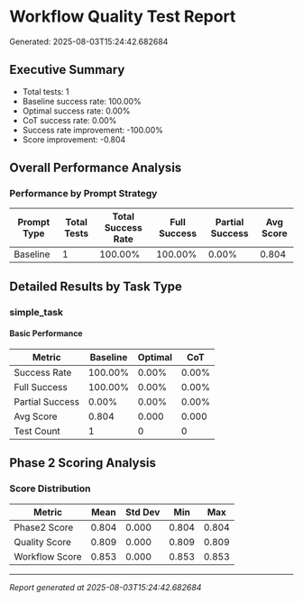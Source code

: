 # Workflow Quality Test Report

Generated: 2025-08-03T15:24:42.682684

## Executive Summary

- Total tests: 1
- Baseline success rate: 100.00%
- Optimal success rate: 0.00%
- CoT success rate: 0.00%
- Success rate improvement: -100.00%
- Score improvement: -0.804

## Overall Performance Analysis

### Performance by Prompt Strategy

| Prompt Type | Total Tests | Total Success Rate | Full Success | Partial Success | Avg Score |
|-------------|-------------|--------------------|--------------|-----------------|------------|
| Baseline | 1 | 100.00% | 100.00% | 0.00% | 0.804 |

## Detailed Results by Task Type

### simple_task

#### Basic Performance

| Metric | Baseline | Optimal | CoT |
|--------|----------|---------|-----|
| Success Rate | 100.00% | 0.00% | 0.00% |
| Full Success | 100.00% | 0.00% | 0.00% |
| Partial Success | 0.00% | 0.00% | 0.00% |
| Avg Score | 0.804 | 0.000 | 0.000 |
| Test Count | 1 | 0 | 0 |


## Phase 2 Scoring Analysis

### Score Distribution

| Metric | Mean | Std Dev | Min | Max |
|--------|------|---------|-----|-----|
| Phase2 Score | 0.804 | 0.000 | 0.804 | 0.804 |
| Quality Score | 0.809 | 0.000 | 0.809 | 0.809 |
| Workflow Score | 0.853 | 0.000 | 0.853 | 0.853 |

---
*Report generated at 2025-08-03T15:24:42.682684*
